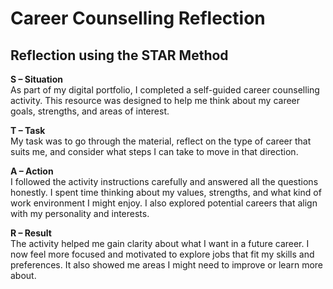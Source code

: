 # Career Counselling Reflection

## Reflection using the STAR Method

**S – Situation**  
As part of my digital portfolio, I completed a self-guided career counselling activity. This resource was designed to help me think about my career goals, strengths, and areas of interest.

**T – Task**  
My task was to go through the material, reflect on the type of career that suits me, and consider what steps I can take to move in that direction.

**A – Action**  
I followed the activity instructions carefully and answered all the questions honestly. I spent time thinking about my values, strengths, and what kind of work environment I might enjoy. I also explored potential careers that align with my personality and interests.

**R – Result**  
The activity helped me gain clarity about what I want in a future career. I now feel more focused and motivated to explore jobs that fit my skills and preferences. It also showed me areas I might need to improve or learn more about.


